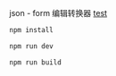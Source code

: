 json - form 编辑转换器 [test](https://gavin-yyc.github.io/vue-json-form/)


```javascript
npm install

npm run dev

npm run build
```
